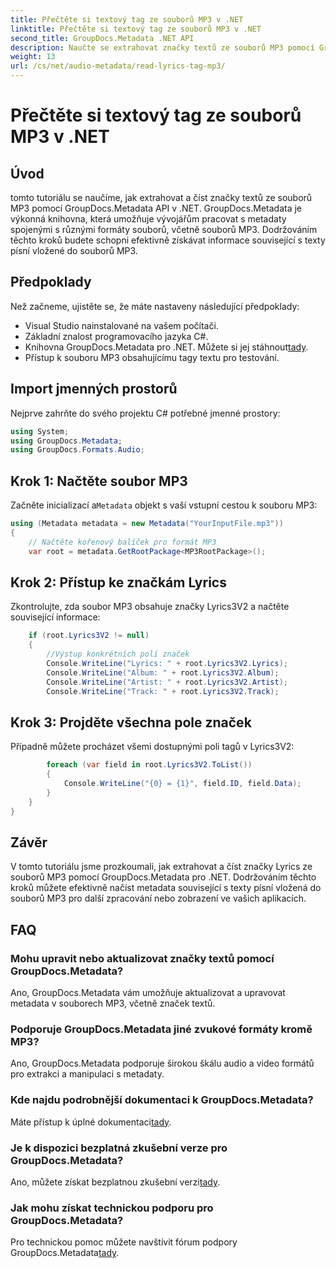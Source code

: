 ```yaml
---
title: Přečtěte si textový tag ze souborů MP3 v .NET
linktitle: Přečtěte si textový tag ze souborů MP3 v .NET
second_title: GroupDocs.Metadata .NET API
description: Naučte se extrahovat značky textů ze souborů MP3 pomocí GroupDocs.Metadata pro .NET. Postupujte podle našeho podrobného návodu.
weight: 13
url: /cs/net/audio-metadata/read-lyrics-tag-mp3/
---
```


# Přečtěte si textový tag ze souborů MP3 v .NET

## Úvod
tomto tutoriálu se naučíme, jak extrahovat a číst značky textů ze souborů MP3 pomocí GroupDocs.Metadata API v .NET. GroupDocs.Metadata je výkonná knihovna, která umožňuje vývojářům pracovat s metadaty spojenými s různými formáty souborů, včetně souborů MP3. Dodržováním těchto kroků budete schopni efektivně získávat informace související s texty písní vložené do souborů MP3.
## Předpoklady
Než začneme, ujistěte se, že máte nastaveny následující předpoklady:
- Visual Studio nainstalované na vašem počítači.
- Základní znalost programovacího jazyka C#.
-  Knihovna GroupDocs.Metadata pro .NET. Můžete si jej stáhnout[tady](https://releases.groupdocs.com/metadata/net/).
- Přístup k souboru MP3 obsahujícímu tagy textu pro testování.

## Import jmenných prostorů
Nejprve zahrňte do svého projektu C# potřebné jmenné prostory:
```csharp
using System;
using GroupDocs.Metadata;
using GroupDocs.Formats.Audio;
```
## Krok 1: Načtěte soubor MP3
 Začněte inicializací a`Metadata` objekt s vaší vstupní cestou k souboru MP3:
```csharp
using (Metadata metadata = new Metadata("YourInputFile.mp3"))
{
    // Načtěte kořenový balíček pro formát MP3
    var root = metadata.GetRootPackage<MP3RootPackage>();
```
## Krok 2: Přístup ke značkám Lyrics
Zkontrolujte, zda soubor MP3 obsahuje značky Lyrics3V2 a načtěte související informace:
```csharp
    if (root.Lyrics3V2 != null)
    {
        //Výstup konkrétních polí značek
        Console.WriteLine("Lyrics: " + root.Lyrics3V2.Lyrics);
        Console.WriteLine("Album: " + root.Lyrics3V2.Album);
        Console.WriteLine("Artist: " + root.Lyrics3V2.Artist);
        Console.WriteLine("Track: " + root.Lyrics3V2.Track);
```
## Krok 3: Projděte všechna pole značek
Případně můžete procházet všemi dostupnými poli tagů v Lyrics3V2:
```csharp
        foreach (var field in root.Lyrics3V2.ToList())
        {
            Console.WriteLine("{0} = {1}", field.ID, field.Data);
        }
    }
}
```

## Závěr
V tomto tutoriálu jsme prozkoumali, jak extrahovat a číst značky Lyrics ze souborů MP3 pomocí GroupDocs.Metadata pro .NET. Dodržováním těchto kroků můžete efektivně načíst metadata související s texty písní vložená do souborů MP3 pro další zpracování nebo zobrazení ve vašich aplikacích.

## FAQ
### Mohu upravit nebo aktualizovat značky textů pomocí GroupDocs.Metadata?
Ano, GroupDocs.Metadata vám umožňuje aktualizovat a upravovat metadata v souborech MP3, včetně značek textů.
### Podporuje GroupDocs.Metadata jiné zvukové formáty kromě MP3?
Ano, GroupDocs.Metadata podporuje širokou škálu audio a video formátů pro extrakci a manipulaci s metadaty.
### Kde najdu podrobnější dokumentaci k GroupDocs.Metadata?
 Máte přístup k úplné dokumentaci[tady](https://tutorials.groupdocs.com/metadata/net/).
### Je k dispozici bezplatná zkušební verze pro GroupDocs.Metadata?
 Ano, můžete získat bezplatnou zkušební verzi[tady](https://releases.groupdocs.com/).
### Jak mohu získat technickou podporu pro GroupDocs.Metadata?
 Pro technickou pomoc můžete navštívit fórum podpory GroupDocs.Metadata[tady](https://forum.groupdocs.com/c/metadata/14).